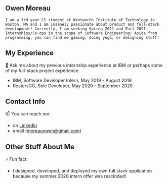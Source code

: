 **Owen Moreau**
---
```
I am a 3rd year CS student at Wentworth Institute of Technology in Boston, MA and I am insanely passionate about product and full-stack development! Currently, I am seeking Spring 2021 and Fall 2021 Internships/Co-ops in the scope of Software Engineering! Aside from programming, you can find me gaming, doing yoga, or designing stuff!
```

**My Experience**
---
💬 Ask me about my previous internship experience at IBM or perhaps some of my full-stack project experience.
  - IBM, Software Developer Intern, May 2019 - August 2019
  - RostersGG, Sole Developer, May 2020 - September 2020

**Contact Info**
---
📫 You can reach me:
  - on [LinkedIn](http://www.linkedin.com/in/moreauowen)
  - email (moreauowen@gmail.com)

**Other Stuff About Me**
---
⚡ Fun fact:
  - I designed, developed, and deployed my own full stack application because my summer 2020 intern offer was rescinded!

